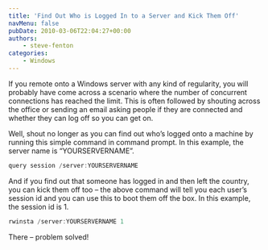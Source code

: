 ```yaml
---
title: 'Find Out Who is Logged In to a Server and Kick Them Off'
navMenu: false
pubDate: 2010-03-06T22:04:27+00:00
authors:
    - steve-fenton
categories:
    - Windows
---
```


If you remote onto a Windows server with any kind of regularity, you will probably have come across a scenario where the number of concurrent connections has reached the limit. This is often followed by shouting across the office or sending an email asking people if they are connected and whether they can log off so you can get on.

Well, shout no longer as you can find out who’s logged onto a machine by running this simple command in command prompt. In this example, the server name is “YOURSERVERNAME”.

```powershell
query session /server:YOURSERVERNAME
```

And if you find out that someone has logged in and then left the country, you can kick them off too – the above command will tell you each user’s session id and you can use this to boot them off the box. In this example, the session id is 1.

```powershell
rwinsta /server:YOURSERVERNAME 1
```

There – problem solved!